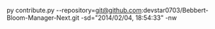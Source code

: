 py contribute.py --repository=git@github.com:devstar0703/Bebbert-Bloom-Manager-Next.git -sd="2014/02/04, 18:54:33" -nw